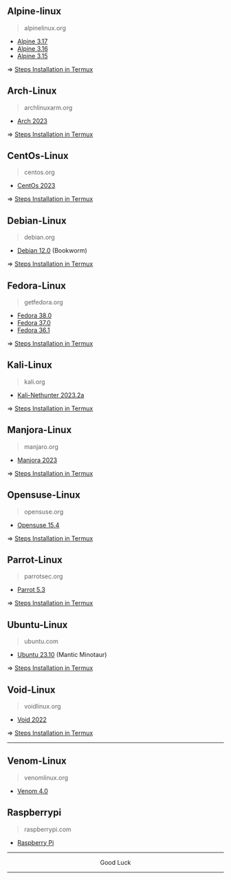 ## Alpine-linux
> alpinelinux.org

* [Alpine 3.17](https://github.com/wahasa/Alpine/releases/tag/3.17)
* [Alpine 3.16](https://github.com/wahasa/Alpine/releases/tag/3.16)
* [Alpine 3.15](https://github.com/wahasa/Alpine/releases/tag/3.15)

=> [Steps Installation in Termux](https://github.com/wahasa/Alpine)

## Arch-Linux
> archlinuxarm.org

* [Arch 2023](http://sg.mirror.archlinuxarm.org/os)

=> [Steps Installation in Termux](https://github.com/wahasa/Project)

## CentOs-Linux
> centos.org

* [CentOs 2023](https://www.centos.org/download)

=> [Steps Installation in Termux](https://github.com/wahasa/Project)

## Debian-Linux
> debian.org

* [Debian 12.0](https://github.com/wahasa/Debian/tree/main/Install) (Bookworm)

=> [Steps Installation in Termux](https://github.com/wahasa/Debian)

## Fedora-Linux
> getfedora.org

* [Fedora 38.0](https://github.com/fedora-cloud/docker-brew-fedora/tree/b5ec3fb5c8646068aeb30cc7ee7b572601c3baf7)
* [Fedora 37.0](https://github.com/fedora-cloud/docker-brew-fedora/tree/d125ccc578a6ee34803c806d2854c1a531ea77b9)
* [Fedora 36.1](https://archives.fedoraproject.org/pub/archive/fedora/linux/releases/36/Container)

=> [Steps Installation in Termux](https://github.com/wahasa/Project)

## Kali-Linux
>kali.org

* [Kali-Nethunter 2023.2a](https://github.com/wahasa/Kali-Nethunter/tree/2023/Install)

=> [Steps Installation in Termux](https://github.com/wahasa/Kali-Nethunter)

## Manjora-Linux
> manjaro.org

* [Manjora 2023](https://github.com/manjaro-arm/rootfs/releases)

=> [Steps Installation in Termux](https://github.com/wahasa/Project)

## Opensuse-Linux
> opensuse.org

* [Opensuse 15.4](http://download.opensuse.org/ports)

=> [Steps Installation in Termux](https://github.com/wahasa/Project)

## Parrot-Linux
> parrotsec.org

* [Parrot 5.3](https://github.com/wahasa/Parrot/tree/main/Install)

=> [Steps Installation in Termux](https://github.com/wahasa/Parrot)

## Ubuntu-Linux
> ubuntu.com

* [Ubuntu 23.10](https://github.com/wahasa/Ubuntu/tree/main/Install) (Mantic Minotaur)

=> [Steps Installation in Termux](https://github.com/wahasa/Ubuntu)

## Void-Linux
> voidlinux.org

* [Void 2022](https://a-hel-fi.m.voidlinux.org/live/current)

=> [Steps Installation in Termux](https://github.com/wahasa/Project)

---
## Venom-Linux
> venomlinux.org

* [Venom 4.0](https://github.com/venomlinux/ports/releases)

## Raspberrypi
> raspberrypi.com

* [Raspberry Pi](http://downloads.raspberrypi.org)

---
<p align="center">Good Luck</p>

---
